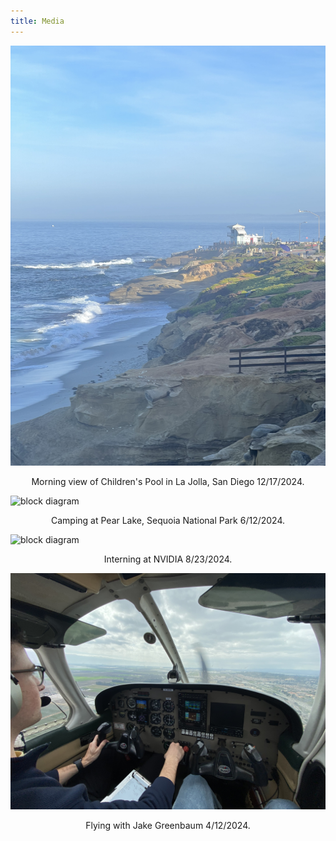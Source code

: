 ```yaml
---
title: Media
---
```


![block diagram](images/IMG_5700.jpg)
<p style="text-align:center;">Morning view of Children's Pool in La Jolla, San Diego 12/17/2024.</p>

![block diagram](images/IMG_3462.jpg)
<p style="text-align:center;">Camping at Pear Lake, Sequoia National Park 6/12/2024.</p>

![block diagram](images/IMG_3624.jpg)
<p style="text-align:center;">Interning at NVIDIA 8/23/2024.</p>

![block diagram](images/IMG_2577.jpg)
<p style="text-align:center;">Flying with Jake Greenbaum 4/12/2024.</p>

